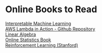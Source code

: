 # Online Books to Read

<a href="https://christophm.github.io/interpretable-ml-book/index.html#summary"> Interpretable Machine Learning </a> <br>
<a href="https://livebook.manning.com/book/aws-lambda-in-action/chapter-1/20"> AWS Lambda in Action - <a href="https://github.com/danilop/AWS_Lambda_in_Action"> Github Repository </a> </a> <br>
<a href="https://shainarace.github.io/LinearAlgebra/index.html"> Linear Algebra </a> <br>
<a href="https://onlinestatbook.com/2/index.html"> Online Statistics Book </a> <br>
<a href="https://web.stanford.edu/class/psych209/Readings/SuttonBartoIPRLBook2ndEd.pdf"> Reinforcement Learning (Stanford) </a>

